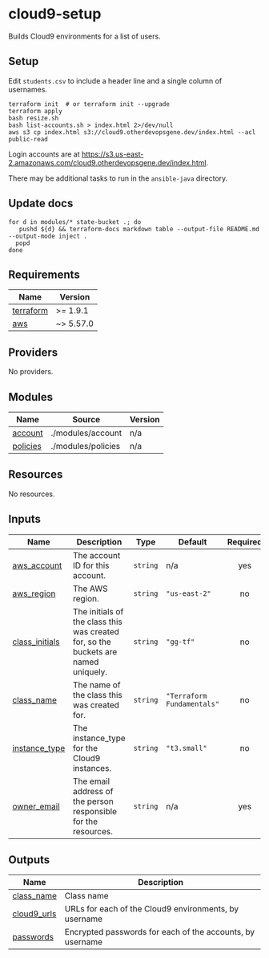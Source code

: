 # cloud9-setup

Builds Cloud9 environments for a list of users.

## Setup

Edit `students.csv` to include a header line and a single column of usernames.

```shell
terraform init  # or terraform init --upgrade
terraform apply
bash resize.sh
bash list-accounts.sh > index.html 2>/dev/null
aws s3 cp index.html s3://cloud9.otherdevopsgene.dev/index.html --acl public-read
```

Login accounts are at https://s3.us-east-2.amazonaws.com/cloud9.otherdevopsgene.dev/index.html.

There may be additional tasks to run in the `ansible-java` directory.

## Update docs

```shell
for d in modules/* state-bucket .; do
   pushd ${d} && terraform-docs markdown table --output-file README.md --output-mode inject .
  popd
done
```

<!-- BEGIN_TF_DOCS -->
## Requirements

| Name | Version |
|------|---------|
| <a name="requirement_terraform"></a> [terraform](#requirement\_terraform) | >= 1.9.1 |
| <a name="requirement_aws"></a> [aws](#requirement\_aws) | ~> 5.57.0 |

## Providers

No providers.

## Modules

| Name | Source | Version |
|------|--------|---------|
| <a name="module_account"></a> [account](#module\_account) | ./modules/account | n/a |
| <a name="module_policies"></a> [policies](#module\_policies) | ./modules/policies | n/a |

## Resources

No resources.

## Inputs

| Name | Description | Type | Default | Required |
|------|-------------|------|---------|:--------:|
| <a name="input_aws_account"></a> [aws\_account](#input\_aws\_account) | The account ID for this account. | `string` | n/a | yes |
| <a name="input_aws_region"></a> [aws\_region](#input\_aws\_region) | The AWS region. | `string` | `"us-east-2"` | no |
| <a name="input_class_initials"></a> [class\_initials](#input\_class\_initials) | The initials of the class this was created for, so the buckets are named uniquely. | `string` | `"gg-tf"` | no |
| <a name="input_class_name"></a> [class\_name](#input\_class\_name) | The name of the class this was created for. | `string` | `"Terraform Fundamentals"` | no |
| <a name="input_instance_type"></a> [instance\_type](#input\_instance\_type) | The instance\_type for the Cloud9 instances. | `string` | `"t3.small"` | no |
| <a name="input_owner_email"></a> [owner\_email](#input\_owner\_email) | The email address of the person responsible for the resources. | `string` | n/a | yes |

## Outputs

| Name | Description |
|------|-------------|
| <a name="output_class_name"></a> [class\_name](#output\_class\_name) | Class name |
| <a name="output_cloud9_urls"></a> [cloud9\_urls](#output\_cloud9\_urls) | URLs for each of the Cloud9 environments, by username |
| <a name="output_passwords"></a> [passwords](#output\_passwords) | Encrypted passwords for each of the accounts, by username |
<!-- END_TF_DOCS -->

